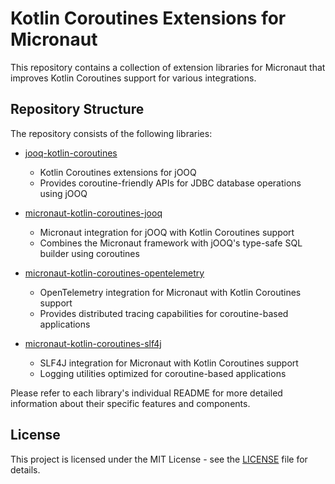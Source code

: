# Kotlin Coroutines Extensions for Micronaut

This repository contains a collection of extension libraries for Micronaut that improves Kotlin Coroutines support for
various integrations.

## Repository Structure

The repository consists of the following libraries:

- [jooq-kotlin-coroutines](./jooq-kotlin-coroutines/README.md)
    - Kotlin Coroutines extensions for jOOQ
    - Provides coroutine-friendly APIs for JDBC database operations using jOOQ

- [micronaut-kotlin-coroutines-jooq](./micronaut-kotlin-coroutines-jooq/README.md)
    - Micronaut integration for jOOQ with Kotlin Coroutines support
    - Combines the Micronaut framework with jOOQ's type-safe SQL builder using coroutines

- [micronaut-kotlin-coroutines-opentelemetry](./micronaut-kotlin-coroutines-opentelemetry/README.md)
    - OpenTelemetry integration for Micronaut with Kotlin Coroutines support
    - Provides distributed tracing capabilities for coroutine-based applications

- [micronaut-kotlin-coroutines-slf4j](./micronaut-kotlin-coroutines-slf4j/README.md)
    - SLF4J integration for Micronaut with Kotlin Coroutines support
    - Logging utilities optimized for coroutine-based applications

Please refer to each library's individual README for more detailed information about their specific features and
components.

## License

This project is licensed under the MIT License - see the [LICENSE](./LICENSE) file for details.
